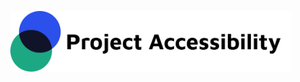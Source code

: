 <p align="center"><a href="https://clodsire.nl" target="_blank">
    <img src="https://github.com/MrMisterMisterMister/project-accessibility/blob/main/ClientApp/src/assets/img/brand/logo_black_text_light.png" width="450px;">
</a></p>

[1]: https://clodsire.nl
